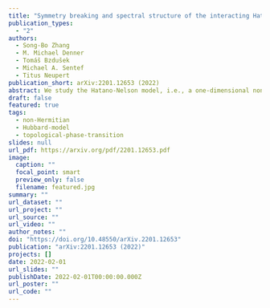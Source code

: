 ```yaml
---
title: "Symmetry breaking and spectral structure of the interacting Hatano-Nelson model"
publication_types:
  - "2"
authors:
  - Song-Bo Zhang
  - M. Michael Denner
  - Tomáš Bzdušek
  - Michael A. Sentef
  - Titus Neupert
publication_short: arXiv:2201.12653 (2022)
abstract: We study the Hatano-Nelson model, i.e., a one-dimensional non-Hermitian chain of spinless fermions with nearest-neighbor nonreciprocal hopping, in the presence of repulsive nearest-neighbor interactions. At half filling, we find two $\mathcal{PT}$ transitions, as the interaction strength increases. The first transition is marked by an exceptional point between the first and the second excited state in a finite-size system and is a first-order symmetry-breaking transition into a charge-density wave regime. Persistent currents characteristic of the Hatano-Nelson model abruptly vanish at the transition. The second transition happens at a critical interaction strength that scales with the system size and can thus only be observed in finite-size systems. It is characterized by a collapse of all energy eigenvalues onto the real axis. We further show that in a strong interaction regime, but away from half filling, the many-body spectrum shows point gaps with nontrivial winding numbers, akin to the topological properties of the single-particle spectrum of the Hatano-Nelson chain, which indicates the skin effect of extensive many-body eigenstates under open boundary conditions. Our results can be applied to other models such as the non-Hermitian Su-Schrieffer-Heeger-type model and contribute to an understanding of fermionic many-body systems with non-Hermitian Hamiltonians.
draft: false
featured: true
tags:
  - non-Hermitian
  - Hubbard-model
  - topological-phase-transition
slides: null
url_pdf: https://arxiv.org/pdf/2201.12653.pdf
image:
  caption: ""
  focal_point: smart
  preview_only: false
  filename: featured.jpg
summary: ""
url_dataset: ""
url_project: ""
url_source: ""
url_video: ""
author_notes: ""
doi: "https://doi.org/10.48550/arXiv.2201.12653"
publication: "arXiv:2201.12653 (2022)"
projects: []
date: 2022-02-01
url_slides: ""
publishDate: 2022-02-01T00:00:00.000Z
url_poster: ""
url_code: ""
---
```

